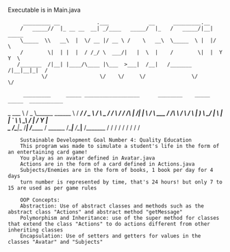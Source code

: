 Executable is in Main.java

         _________ __            .___             __      _________.__               
        /   _____//  |_ __ __  __| _/____   _____/  |_   /   _____/|__| _____        
        \_____  \\   __\  |  \/ __ |/ __ \ /    \   __\  \_____  \ |  |/     \       
        /        \|  | |  |  / /_/ \  ___/|   |  \  |    /        \|  |  Y Y  \      
       /_______  /|__| |____/\____ |\___  >___|  /__|   /_______  /|__|__|_|  /      
               \/                 \/    \/     \/               \/          \/         

         _________     _____ __________________      ________    _____      _____  ___________
\_   ___ \   /  _  \\______   \______ \    /  _____/   /  _  \    /     \ \_   _____/
/    \  \/  /  /_\  \|       _/|    |  \  /   \  ___  /  /_\  \  /  \ /  \ |    __)_ 
\     \____/    |    \    |   \|    `   \ \    \_\  \/    |    \/    Y    \|        \
 \______  /\____|__  /____|_  /_______  /  \______  /\____|__  /\____|__  /_______  /
        \/         \/       \/        \/          \/         \/         \/        \/ 





         


        Sustainable Development Goal Number 4: Quality Education
        This program was made to simulate a student's life in the form of an entertaining card game!
        You play as an avatar defined in Avatar.java
        Actions are in the form of a card defined in Actions.java
        Subjects/Enemies are in the form of books, 1 book per day for 4 days
        turn number is represented by time, that's 24 hours! but only 7 to 15 are used as per game rules

        OOP Concepts:
        Abstraction: Use of abstract classes and methods such as the abstract class "Actions" and abstract method "getMessage"
        Polymorphism and Inheritance: use of the super method for classes that extend the class "Actions" to do actions different from other inheriting classes
        Encapsulation: Use of setters and getters for values in the classes "Avatar" and "Subjects"
        
        
